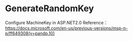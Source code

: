 # GenerateRandomKey
Configure MachineKey in ASP.NET2.0
Reference：https://docs.microsoft.com/en-us/previous-versions/msp-n-p/ff649308(v=pandp.10)
